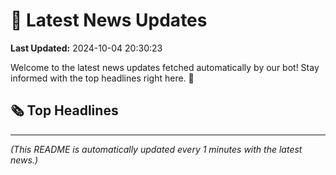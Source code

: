 # 📰 Latest News Updates
**Last Updated:** 2024-10-04 20:30:23

Welcome to the latest news updates fetched automatically by our bot! Stay informed with the top headlines right here. 🚀

## 🗞️ Top Headlines

---
*(This README is automatically updated every 1 minutes with the latest news.)*
